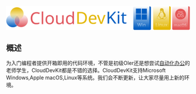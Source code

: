 ![CloudDevKit_logo_text_platforms](https://github.com/KazuhaCantCode/CloudDevKit/blob/main/images/CloudDevKit_logo_text_platforms.svg)
## 概述
为入门编程者提供开箱即用的代码环境，不管是初级OIer还是想尝试[自动化办公](https://github.com/KazuhaCantCode/AutoOfficeTools)的老师学生，CloudDevKit都是不错的选择。CloudDevKit支持Microsoft Windows,Apple macOS,Linux等系统。我们会不断更新，让大家尽量用上新的环境。

